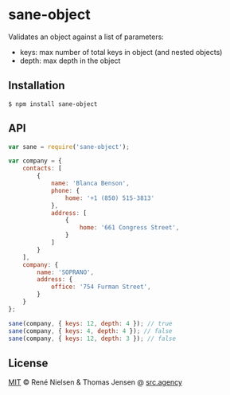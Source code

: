 # sane-object

Validates an object against a list of parameters:
- keys: max number of total keys in object (and nested objects)
- depth: max depth in the object

## Installation

```shell
$ npm install sane-object
```

## API

```javascript
var sane = require('sane-object');

var company = {
	contacts: [
		{
			name: 'Blanca Benson',
			phone: {
				home: '+1 (850) 515-3813'
			},
			address: [
				{
					home: '661 Congress Street',
				}
			]
		}
	],
	company: {
		name: 'SOPRANO',
		address: {
			office: '754 Furman Street',
		}
	}
};

sane(company, { keys: 12, depth: 4 }); // true
sane(company, { keys: 4, depth: 4 }); // false
sane(company, { keys: 12, depth: 3 }); // false

```

## License

[MIT](http://opensource.org/licenses/MIT) © René Nielsen & Thomas Jensen @ [src.agency](http://src.agency)
